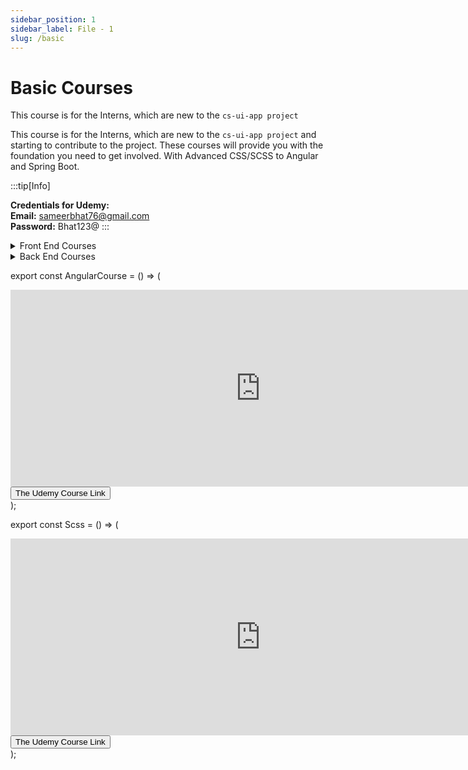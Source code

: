 ```yaml
---
sidebar_position: 1
sidebar_label: File - 1
slug: /basic
---
```


# Basic Courses

This course is for the Interns, which are new to the `cs-ui-app project`

This course is for the Interns, which are new to the `cs-ui-app project` and starting to contribute to the project. These courses will provide you with the foundation you need to get involved. With Advanced CSS/SCSS to Angular and Spring Boot.

<div>
:::tip[Info]

<b>Credentials for Udemy:</b> <br />
<b>Email:</b> sameerbhat76@gmail.com <br />
<b> Password:</b> Bhat123@
:::

</div>

<details>
  <summary>Front End Courses</summary>
  <div>
    <div>
      💡By these courses, you will get a complete understanding of CSS/SCSS and
      Angular. After this you'll be able to start contributing to the
      project.{" "}
    </div>
    <br />
    <details>
      <summary>
        <b>Basic css/scss Bootcamp</b>
      </summary>
      <div>
        <strong>
          Reinforce your CSS concepts with Course: Advanced CSS and Sass
          Flexbox, Grid, Animations and More!{" "}
        </strong>
      </div>
      <div align--items--center>
        <Scss />
      </div>
    </details>
    <br />
    <details>
      <summary>
        <b>The Modern Angular Bootcamp</b>
      </summary>
      <div>
        <strong>
          Get ready with Angular! Understand how to build and deploy
          production-ready apps.{" "}
        </strong>
      </div>
      <div>
        <AngularCourse />
      </div>
    </details>
  </div>
</details>

<details>
  <summary>Back End Courses</summary>
  <div>
    <div>
      Check the Back End courses to see develope a complete understanding of
      how{" "}
    </div>
    <br />
    <details>
      <summary>
        <b>Spring Boot Course</b>
      </summary>
      <div>
        <strong>
          Spring Boot 3: Learn Spring 6, Spring Core, Spring REST, Spring MVC,
          Spring Security, Thymeleaf, JPA, Hibernate, MySQL{" "}
        </strong>
      </div>
      <div align--items--center>
        <Scss />
      </div>
    </details>
    <br />
  </div>
</details>

export const AngularCourse = () => (

  <div style={{}}>
    <iframe
      width="800"
      height="315"
      src="https://www.udemy.com/share/102vm43@zeeTYKmEh33aNcjCrkrmVcSLTsptDky3Xp2JlLf4pWV_1ECHPWC8LiWyqQajpxZR/"
      frameborder="0"
      allowfullscreen
    ></iframe>
    <a
      style={{
        textAlign: "left",
        alignItems: "left",
        textDecoration: "none",
        marginLeft: "-15px",
        padding: "15px",
      }}
      href="https://www.udemy.com/course/the-modern-angular-bootcamp/"
    >
      <button style={{ padding: "10px" }}>The Udemy Course Link</button>
    </a>
  </div>
);

export const Scss = () => (

  <div style={{}}>
    <iframe
      width="800"
      height="315"
      src="https://www.udemy.com/course/advanced-css-and-sass/"
      frameborder="0"
      allowfullscreen
    ></iframe>
    <a
      style={{
        textAlign: "left",
        alignItems: "left",
        textDecoration: "none",
        marginLeft: "-15px",
        padding: "15px",
      }}
      href="https://www.udemy.com/course/advanced-css-and-sass/"
    >
      <button style={{ padding: "10px" }}>The Udemy Course Link</button>
    </a>
  </div>
);
